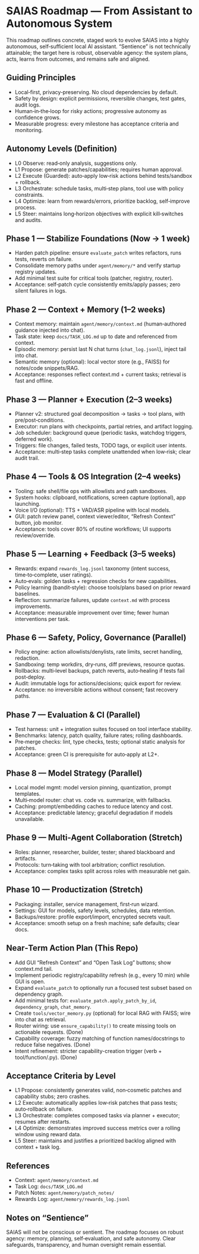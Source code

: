 # SAIAS Roadmap — From Assistant to Autonomous System

This roadmap outlines concrete, staged work to evolve SAIAS into a highly autonomous, self‑sufficient local AI assistant. “Sentience” is not technically attainable; the target here is robust, observable agency: the system plans, acts, learns from outcomes, and remains safe and aligned.

## Guiding Principles
- Local‑first, privacy‑preserving. No cloud dependencies by default.
- Safety by design: explicit permissions, reversible changes, test gates, audit logs.
- Human‑in‑the‑loop for risky actions; progressive autonomy as confidence grows.
- Measurable progress: every milestone has acceptance criteria and monitoring.

## Autonomy Levels (Definition)
- L0 Observe: read‑only analysis, suggestions only.
- L1 Propose: generate patches/capabilities; requires human approval.
- L2 Execute (Guarded): auto‑apply low‑risk actions behind tests/sandbox + rollback.
- L3 Orchestrate: schedule tasks, multi‑step plans, tool use with policy constraints.
- L4 Optimize: learn from rewards/errors, prioritize backlog, self‑improve process.
- L5 Steer: maintains long‑horizon objectives with explicit kill‑switches and audits.

## Phase 1 — Stabilize Foundations (Now → 1 week)
- Harden patch pipeline: ensure `evaluate_patch` writes refactors, runs tests, reverts on failure.
- Consolidate memory paths under `agent/memory/*` and verify startup registry updates.
- Add minimal test suite for critical tools (patcher, registry, router).
- Acceptance: self‑patch cycle consistently emits/apply passes; zero silent failures in logs.

## Phase 2 — Context + Memory (1–2 weeks)
- Context memory: maintain `agent/memory/context.md` (human‑authored guidance injected into chat).
- Task state: keep `docs/TASK_LOG.md` up to date and referenced from context.
- Episodic memory: persist last N chat turns (`chat_log.jsonl`), inject tail into chat.
- Semantic memory (optional): local vector store (e.g., FAISS) for notes/code snippets/RAG.
- Acceptance: responses reflect context.md + current tasks; retrieval is fast and offline.

## Phase 3 — Planner + Execution (2–3 weeks)
- Planner v2: structured goal decomposition → tasks → tool plans, with pre/post‑conditions.
- Executor: run plans with checkpoints, partial retries, and artifact logging.
- Job scheduler: background queue (periodic tasks, watchdog triggers, deferred work).
- Triggers: file changes, failed tests, TODO tags, or explicit user intents.
- Acceptance: multi‑step tasks complete unattended when low‑risk; clear audit trail.

## Phase 4 — Tools & OS Integration (2–4 weeks)
- Tooling: safe shell/file ops with allowlists and path sandboxes.
- System hooks: clipboard, notifications, screen capture (optional), app launching.
- Voice I/O (optional): TTS + VAD/ASR pipeline with local models.
- GUI: patch review panel, context viewer/editor, “Refresh Context” button, job monitor.
- Acceptance: tools cover 80% of routine workflows; UI supports review/override.

## Phase 5 — Learning + Feedback (3–5 weeks)
- Rewards: expand `rewards_log.jsonl` taxonomy (intent success, time‑to‑complete, user ratings).
- Auto‑evals: golden tasks + regression checks for new capabilities.
- Policy learning (bandit‑style): choose tools/plans based on prior reward baselines.
- Reflection: summarize failures, update `context.md` with process improvements.
- Acceptance: measurable improvement over time; fewer human interventions per task.

## Phase 6 — Safety, Policy, Governance (Parallel)
- Policy engine: action allowlists/denylists, rate limits, secret handling, redaction.
- Sandboxing: temp workdirs, dry‑runs, diff previews, resource quotas.
- Rollbacks: multi‑level backups, patch reverts, auto‑healing if tests fail post‑deploy.
- Audit: immutable logs for actions/decisions; quick export for review.
- Acceptance: no irreversible actions without consent; fast recovery paths.

## Phase 7 — Evaluation & CI (Parallel)
- Test harness: unit + integration suites focused on tool interface stability.
- Benchmarks: latency, patch quality, failure rates; rolling dashboards.
- Pre‑merge checks: lint, type checks, tests; optional static analysis for patches.
- Acceptance: green CI is prerequisite for auto‑apply at L2+.

## Phase 8 — Model Strategy (Parallel)
- Local model mgmt: model version pinning, quantization, prompt templates.
- Multi‑model router: chat vs. code vs. summarize, with fallbacks.
- Caching: prompt/embedding caches to reduce latency and cost.
- Acceptance: predictable latency; graceful degradation if models unavailable.

## Phase 9 — Multi‑Agent Collaboration (Stretch)
- Roles: planner, researcher, builder, tester; shared blackboard and artifacts.
- Protocols: turn‑taking with tool arbitration; conflict resolution.
- Acceptance: complex tasks split across roles with measurable net gain.

## Phase 10 — Productization (Stretch)
- Packaging: installer, service management, first‑run wizard.
- Settings: GUI for models, safety levels, schedules, data retention.
- Backups/restore: profile export/import, encrypted secrets vault.
- Acceptance: smooth setup on a fresh machine; safe defaults; clear docs.

## Near‑Term Action Plan (This Repo)
- Add GUI “Refresh Context” and “Open Task Log” buttons; show context.md tail.
- Implement periodic registry/capability refresh (e.g., every 10 min) while GUI is open.
- Expand `evaluate_patch` to optionally run a focused test subset based on dependency graph.
- Add minimal tests for: `evaluate_patch.apply_patch_by_id`, `dependency_graph`, `chat_memory`.
- Create `tools/vector_memory.py` (optional) for local RAG with FAISS; wire into chat as retrieval.
- Router wiring: use `ensure_capability()` to create missing tools on actionable requests. (Done)
- Capability coverage: fuzzy matching of function names/docstrings to reduce false negatives. (Done)
- Intent refinement: stricter capability-creation trigger (verb + tool/function/.py). (Done)

## Acceptance Criteria by Level
- L1 Propose: consistently generates valid, non‑cosmetic patches and capability stubs; zero crashes.
- L2 Execute: automatically applies low‑risk patches that pass tests; auto‑rollback on failure.
- L3 Orchestrate: completes composed tasks via planner + executor; resumes after restarts.
- L4 Optimize: demonstrates improved success metrics over a rolling window using reward data.
- L5 Steer: maintains and justifies a prioritized backlog aligned with context + task log.

## References
- Context: `agent/memory/context.md`
- Task Log: `docs/TASK_LOG.md`
- Patch Notes: `agent/memory/patch_notes/`
- Rewards Log: `agent/memory/rewards_log.jsonl`

## Notes on “Sentience”
SAIAS will not be conscious or sentient. The roadmap focuses on robust agency: memory, planning, self‑evaluation, and safe autonomy. Clear safeguards, transparency, and human oversight remain essential.
